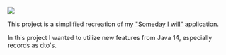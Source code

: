 ![](https://github.com/ewefie/java14-someday-i-will/workflows/Tests/badge.svg)

This project is a simplified recreation of my ["Someday I will"](https://github.com/FAIRit/be-someday-i-will) application.

In this project I wanted to utilize new features from Java 14, especially records as dto's.
